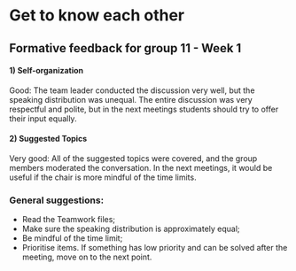 # Get to know each other
## Formative feedback for group 11 - Week 1



#### 1) Self-organization

Good: The team leader conducted the discussion very well, but the speaking distribution was unequal. The entire discussion was very respectful and polite, but in the next meetings students should try to offer their input equally.

#### 2) Suggested Topics

Very good: All of the suggested topics were covered, and the group members moderated the conversation. In the next meetings, it would be useful if the chair is more mindful of the time limits.

### General suggestions:
- Read the Teamwork files;
- Make sure the speaking distribution is approximately equal;
- Be mindful of the time limit;
- Prioritise items. If something has low priority and can be solved after the meeting, move on to the next point.

